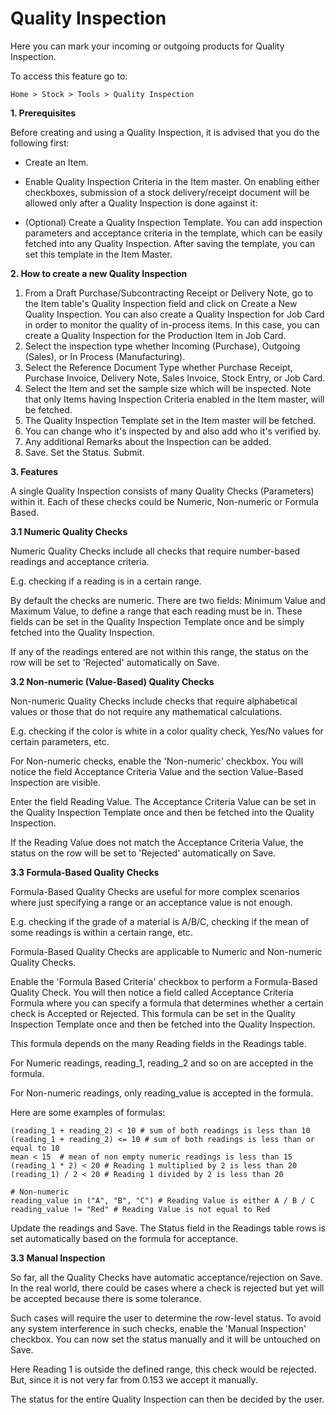 # Quality Inspection 

Here you can mark your incoming or outgoing products for Quality Inspection.

To access this feature go to:

`Home > Stock > Tools > Quality Inspection`

**1. Prerequisites**

Before creating and using a Quality Inspection, it is advised that you do the following first:

* Create an Item.
* Enable Quality Inspection Criteria in the Item master. On enabling either checkboxes, submission of a stock delivery/receipt document will be allowed only after a Quality Inspection is done against it: 

* (Optional) Create a Quality Inspection Template. You can add inspection parameters and acceptance criteria in the template, which can be easily fetched into any Quality Inspection. After saving the template, you can set this template in the Item Master.

**2. How to create a new Quality Inspection**

1. From a Draft Purchase/Subcontracting Receipt or Delivery Note, go to the Item table's Quality Inspection field and click on Create a New Quality Inspection. You can also create a Quality Inspection for Job Card in order to monitor the quality of in-process items. In this case, you can create a Quality Inspection for the Production Item in Job Card.
2. Select the inspection type whether Incoming (Purchase), Outgoing (Sales), or In Process (Manufacturing).
3. Select the Reference Document Type whether Purchase Receipt, Purchase Invoice, Delivery Note, Sales Invoice, Stock Entry, or Job Card.
4. Select the Item and set the sample size which will be inspected. Note that only Items having Inspection Criteria enabled in the Item master, will be fetched.
5. The Quality Inspection Template set in the Item master will be fetched.
6. You can change who it's inspected by and also add who it's verified by.
7. Any additional Remarks about the Inspection can be added.
8. Save. Set the Status. Submit.

**3. Features** 

A single Quality Inspection consists of many Quality Checks (Parameters) within it. Each of these checks could be Numeric, Non-numeric or Formula Based.

**3.1 Numeric Quality Checks**

Numeric Quality Checks include all checks that require number-based readings and acceptance criteria.

E.g. checking if a reading is in a certain range.

By default the checks are numeric. There are two fields: Minimum Value and Maximum Value, to define a range that each reading must be in. These fields can be set in the Quality Inspection Template once and be simply fetched into the Quality Inspection.

If any of the readings entered are not within this range, the status on the row will be set to 'Rejected' automatically on Save.

**3.2 Non-numeric (Value-Based) Quality Checks**

Non-numeric Quality Checks include checks that require alphabetical values or those that do not require any mathematical calculations.

E.g. checking if the color is white in a color quality check, Yes/No values for certain parameters, etc.

For Non-numeric checks, enable the 'Non-numeric' checkbox. You will notice the field Acceptance Criteria Value and the section Value-Based Inspection are visible.

Enter the field Reading Value. The Acceptance Criteria Value can be set in the Quality Inspection Template once and then be fetched into the Quality Inspection.

If the Reading Value does not match the Acceptance Criteria Value, the status on the row will be set to 'Rejected' automatically on Save.

**3.3 Formula-Based Quality Checks**

Formula-Based Quality Checks are useful for more complex scenarios where just specifying a range or an acceptance value is not enough.

E.g. checking if the grade of a material is A/B/C, checking if the mean of some readings is within a certain range, etc.

Formula-Based Quality Checks are applicable to Numeric and Non-numeric Quality Checks.

Enable the 'Formula Based Criteria' checkbox to perform a Formula-Based Quality Check. You will then notice a field called Acceptance Criteria Formula where you can specify a formula that determines whether a certain check is Accepted or Rejected. This formula can be set in the Quality Inspection Template once and then be fetched into the Quality Inspection.

This formula depends on the many Reading fields in the Readings table.

For Numeric readings, reading_1, reading_2 and so on are accepted in the formula.

For Non-numeric readings, only reading_value is accepted in the formula.

Here are some examples of formulas:

```# Numeric
(reading_1 + reading_2) < 10 # sum of both readings is less than 10
(reading_1 + reading_2) <= 10 # sum of both readings is less than or equal to 10
mean < 15  # mean of non empty numeric readings is less than 15
(reading_1 * 2) < 20 # Reading 1 multiplied by 2 is less than 20
(reading_1) / 2 < 20 # Reading 1 divided by 2 is less than 20

# Non-numeric
reading_value in ("A", "B", "C") # Reading Value is either A / B / C
reading_value != "Red" # Reading Value is not equal to Red
```



Update the readings and Save. The Status field in the Readings table rows is set automatically based on the formula for acceptance.

**3.3 Manual Inspection**

So far, all the Quality Checks have automatic acceptance/rejection on Save. In the real world, there could be cases where a check is rejected but yet will be accepted because there is some tolerance.

Such cases will require the user to determine the row-level status. To avoid any system interference in such checks, enable the 'Manual Inspection' checkbox. You can now set the status manually and it will be untouched on Save.

Here Reading 1 is outside the defined range, this check would be rejected. But, since it is not very far from 0.153 we accept it manually.

The status for the entire Quality Inspection can then be decided by the user.